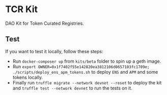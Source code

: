 # TCR Kit

DAO Kit for Token Curated Registries.

## Test

If you want to test it locally, follow these steps:

- Run `docker-composer up` from `kits/beta` folder to spin up a geth image.
- Run `export OWNER=0x1f7402f55e142820ea3812106d0657103fc1709e; ./scripts/deploy_ens_apm_tokens.sh` to deploy `ENS` and `APM` and some tokens locally.
- Finally run `truffle migrate --network devnet --reset` to deploy the kit and `truffle test --network devnet` to run the tests on it.
